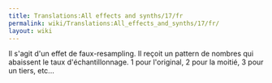 ```yaml
---
title: Translations:All effects and synths/17/fr
permalink: wiki/Translations:All_effects_and_synths/17/fr/
layout: wiki
---
```


Il s'agit d'un effet de faux-resampling. Il reçoit un pattern de nombres
qui abaissent le taux d'échantillonnage. 1 pour l'original, 2 pour la
moitié, 3 pour un tiers, etc...
